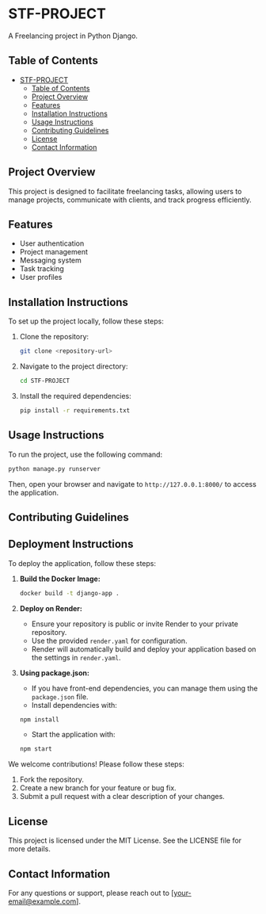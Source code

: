 # STF-PROJECT

A Freelancing project in Python Django.

## Table of Contents

- [STF-PROJECT](#stf-project)
  - [Table of Contents](#table-of-contents)
  - [Project Overview](#project-overview)
  - [Features](#features)
  - [Installation Instructions](#installation-instructions)
  - [Usage Instructions](#usage-instructions)
  - [Contributing Guidelines](#contributing-guidelines)
  - [License](#license)
  - [Contact Information](#contact-information)

## Project Overview

This project is designed to facilitate freelancing tasks, allowing users to manage projects, communicate with clients, and track progress efficiently.

## Features

- User authentication
- Project management
- Messaging system
- Task tracking
- User profiles

## Installation Instructions

To set up the project locally, follow these steps:

1. Clone the repository:
   ```bash
   git clone <repository-url>
   ```
2. Navigate to the project directory:
   ```bash
   cd STF-PROJECT
   ```
3. Install the required dependencies:
   ```bash
   pip install -r requirements.txt
   ```

## Usage Instructions

To run the project, use the following command:

```bash
python manage.py runserver
```

Then, open your browser and navigate to `http://127.0.0.1:8000/` to access the application.

## Contributing Guidelines

## Deployment Instructions

To deploy the application, follow these steps:

1. **Build the Docker Image:**

   ```bash
   docker build -t django-app .
   ```

2. **Deploy on Render:**

   - Ensure your repository is public or invite Render to your private repository.
   - Use the provided `render.yaml` for configuration.
   - Render will automatically build and deploy your application based on the settings in `render.yaml`.

3. **Using package.json:**

   - If you have front-end dependencies, you can manage them using the `package.json` file.
   - Install dependencies with:

   ```bash
   npm install
   ```

   - Start the application with:

   ```bash
   npm start
   ```

We welcome contributions! Please follow these steps:

1. Fork the repository.
2. Create a new branch for your feature or bug fix.
3. Submit a pull request with a clear description of your changes.

## License

This project is licensed under the MIT License. See the LICENSE file for more details.

## Contact Information

For any questions or support, please reach out to [your-email@example.com].
